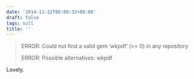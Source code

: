 ```yaml
---
date: '2014-11-12T06:08:32+00:00'
draft: false
tags: null
title: ''
---
```


>ERROR: Could not find a valid gem ‘wkpdf’ (>= 0) in any repository 
>
>ERROR: Possible alternatives: wkpdf

Lovely.
